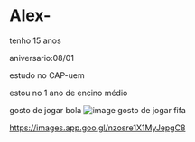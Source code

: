 # Alex-
tenho 15 anos

aniversario:08/01

estudo no CAP-uem

estou no 1 ano de encino médio

gosto de jogar bola
![image](https://github.com/alex1cap/alex-/assets/146108432/0b2be00d-171e-4bb6-8264-2eb4840ea759)
gosto de jogar fifa

https://images.app.goo.gl/nzosre1X1MyJepgC8
